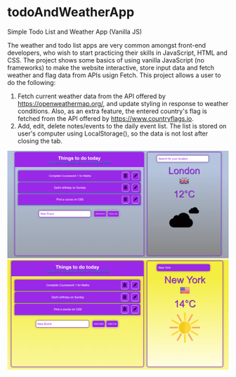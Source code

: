 # todoAndWeatherApp
Simple Todo List and Weather App (Vanilla JS)

The weather and todo list apps are very common amongst front-end developers, who wish to start practicing their skills in JavaScript, HTML and CSS. The project shows some basics of using vanilla JavaScript (no frameworks) to make the website interactive, store input data and fetch weather and flag data from APIs usign Fetch. 
This project allows a user to do the following:

1. Fetch current weather data from the API offered by https://openweathermap.org/, and update styling in response to weather conditions. Also, as an extra feature, the entered country's flag is fetched from the API offered by https://www.countryflags.io.
2. Add, edit, delete notes/events to the daily event list. The list is stored on user's computer using LocalStorage(), so the data is not lost after closing the tab.

![Cloudy version](screenshot1.png)
![Sunny version](screenshot2.png)

